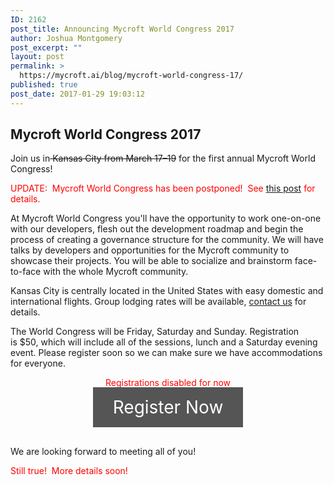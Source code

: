 ```yaml
---
ID: 2162
post_title: Announcing Mycroft World Congress 2017
author: Joshua Montgomery
post_excerpt: ""
layout: post
permalink: >
  https://mycroft.ai/blog/mycroft-world-congress-17/
published: true
post_date: 2017-01-29 19:03:12
---
```

<h2>Mycroft World Congress 2017</h2>
Join us in<del> Kansas City from March 17–19</del> for the first annual Mycroft World Congress!

<span style="color: #ff0000;">UPDATE:  Mycroft World Congress has been postponed!  See <a href="https://mycroft.ai/the-uncertain-update/">this post</a> for details.</span>

At Mycroft World Congress you'll have the opportunity to work one-on-one with our developers, flesh out the development roadmap and begin the process of creating a governance structure for the community. We will have talks by developers and opportunities for the Mycroft community to showcase their projects. You will be able to socialize and brainstorm face-to-face with the whole Mycroft community.

Kansas City is centrally located in the United States with easy domestic and international flights. Group lodging rates will be available, <a href="email:media@mycroft.ai">contact us</a> for details.

The World Congress will be Friday, Saturday and Sunday. Registration is $50, which will include all of the sessions, lunch and a Saturday evening event. Please register soon so we can make sure we have accommodations for everyone.
<p style="text-align: center;"><span style="color: #ff0000;">Registrations disabled for now</span></p>
<p style="text-align: center;"><a style="font-size: 2em; background-color: #555555; color: white; padding: 15px 32px; text-decoration: none;" href="#">Register Now</a></p>
&nbsp;

We are looking forward to meeting all of you!

<span style="color: #ff0000;">Still true!  More details soon!</span>

&nbsp;